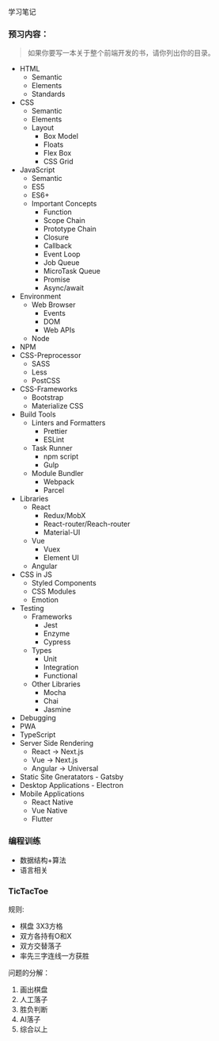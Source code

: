 学习笔记

### 预习内容：
> 如果你要写一本关于整个前端开发的书，请你列出你的目录。

- HTML
  - Semantic
  - Elements
  - Standards
- CSS
  - Semantic
  - Elements
  - Layout
    - Box Model
    - Floats
    - Flex Box
    - CSS Grid
- JavaScript
  - Semantic
  - ES5
  - ES6+
  - Important Concepts
    - Function
    - Scope Chain
    - Prototype Chain
    - Closure
    - Callback
    - Event Loop
    - Job Queue
    - MicroTask Queue
    - Promise
    - Async/await
- Environment
  - Web Browser
    - Events
    - DOM
    - Web APIs
  - Node
- NPM
- CSS-Preprocessor
  - SASS
  - Less
  - PostCSS
- CSS-Frameworks
  - Bootstrap
  - Materialize CSS
- Build Tools
  - Linters and Formatters
    - Prettier
    - ESLint
  - Task Runner
    - npm script
    - Gulp
  - Module Bundler
    - Webpack
    - Parcel
- Libraries
  - React
    - Redux/MobX
    - React-router/Reach-router
    - Material-UI
  - Vue
    - Vuex
    - Element UI
  - Angular
- CSS in JS
  - Styled Components
  - CSS Modules
  - Emotion
- Testing
  - Frameworks
    - Jest
    - Enzyme
    - Cypress
  - Types
    - Unit
    - Integration
    - Functional
  - Other Libraries
    - Mocha
    - Chai
    - Jasmine
- Debugging
- PWA
- TypeScript
- Server Side Rendering
  - React -> Next.js
  - Vue -> Next.js
  - Angular -> Universal
- Static Site Gneratators - Gatsby
- Desktop Applications - Electron
- Mobile Applications
  - React Native
  - Vue Native
  - Flutter

### 编程训练
- 数据结构+算法
- 语言相关

### TicTacToe

规则:
  - 棋盘 3X3方格
  - 双方各持有O和X
  - 双方交替落子
  - 率先三字连线一方获胜

问题的分解：

1. 画出棋盘
2. 人工落子
3. 胜负判断
4. AI落子
5. 综合以上